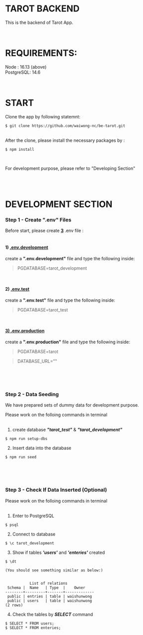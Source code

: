 # **TAROT BACKEND**
This is the backend of Tarot App. 
<br><br><br>

# **REQUIREMENTS**:
Node : 16.13 (above) <br>
PostgreSQL: 14.6
<br><br><br>

# **START**
Clone the app by following statemnt:

```
$ git clone https://github.com/waiwong-nc/be-tarot.git
```
<br>
After the clone, please install the necessary packages by :

```
$ npm install
```
<br>


For development purpose, please refer to "Developing Section" <br><br><br><br>
# **DEVELOPMENT SECTION**

### Step 1 - **Create ".env" Files**

Before start, please create <u>**3**</u> .env file :
<br> <br>

#### **1) <u>.env.development**</u>
create a **".env.development"** file and type the following inside:
>PGDATABASE=tarot_development

<br>

#### **2) <u>.env.test**</u>
create a **".env.test"** file and type the following inside:
>PGDATABASE=tarot_test

<br>

#### <u>**3) .env.production**</u>
create a **".env.production"** file and type the following inside:
> PGDATABASE=tarot 

> DATABASE_URL=""

<br><br><br>
### Step 2 - **Data Seeding**
We have prepared sets of dummy data for development purpose.

Please work on the folloing commands in terminal
<br><br>

1) create database ***"tarot_test"*** & ***"tarot_development"***
```
$ npm run setup-dbs
```

2) Insert data into the database
```
$ npm run seed
```
<br><br><br>
### Step 3 - **Check If Data Inserted (Optional)**
Please work on the folloing commands in terminal
<br><br>
1) Enter to PostgreSQL
```
$ psql
```

2) Connect to database
```
$ \c tarot_development
```

3) Show if tables ***'users'*** and ***'enteries'*** created
```
$ \dt

(You should see something similar as below:)


           List of relations
 Schema |  Name   | Type  |    Owner    
--------+---------+-------+-------------
 public | entries | table | waishunwong
 public | users   | table | waishunwong
(2 rows)
````

4) Check the tables by ***SELECT*** command
```
$ SELECT * FROM users;
$ SELECT * FROM enteries;
```